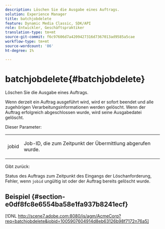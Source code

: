 ```yaml
---
description: Löschen Sie die Ausgabe eines Auftrags.
solution: Experience Manager
title: batchjobdelete
feature: Dynamic Media Classic, SDK/API
role: Entwickler, Geschäftspraktiker
translation-type: tm+mt
source-git-commit: f6c97606d7a4209427316d7367013ad9585a5cae
workflow-type: tm+mt
source-wordcount: '86'
ht-degree: 1%

---
```



# batchjobdelete{#batchjobdelete}

Löschen Sie die Ausgabe eines Auftrags.

Wenn derzeit ein Auftrag ausgeführt wird, wird er sofort beendet und alle zugehörigen Verarbeitungsinformationen werden gelöscht. Wenn der Auftrag erfolgreich abgeschlossen wurde, wird seine Ausgabedatei gelöscht.

Dieser Parameter:

<table id="simpletable_AACB976615FF4888A0816328DC48DCA3"> 
 <tr class="strow"> 
  <td class="stentry"> <p><span class="codeph"> jobid</span> </p> </td> 
  <td class="stentry"> <p>Job-ID, die zum Zeitpunkt der Übermittlung abgerufen wurde. </p></td> 
 </tr> 
</table>

Gibt zurück:

Status des Auftrags zum Zeitpunkt des Eingangs der Löschanforderung, Fehler, wenn `jobid` ungültig ist oder der Auftrag bereits gelöscht wurde.

## Beispiel {#section-e0df8fc8e6554ba58e1fa937b8241ecf}

[!DNL http://scene7.adobe.com:8080/is/agm/AcmeCorp?req=batchjobdelete&jobid=1005907604914d8eb63126b98f7172n76a5]
